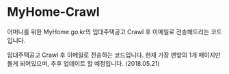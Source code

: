 # MyHome-Crawl
어머니를 위한 MyHome.go.kr의 임대주택공고 Crawl 후 이메일로 전송해드리는 코드입니다.

임대주택공고 Crawl 후 이메일로 전송하는 코드입니다.
현재 가장 맨앞의 1개 페이지만 돌게 되어있으며, 추후 업데이트 할 예정입니다.
(2018.05.21)

